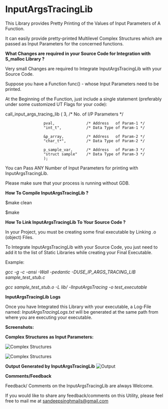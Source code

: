 **InputArgsTracingLib**
========================

This Library provides Pretty Printing of the Values of Input Parameters of A Function.

It can easily provide pretty-printed Multilevel Complex Structures which are passed as Input Parameters for the concerned functions.


**What Changes are required in your Source Code for Integration with S_malloc Library ?**

Very small Changes are required to Integrate InputArgsTracingLib with your Source Code.

Suppose you have a Function func() - whose Input Parameters need to be printed.

At the Beginning of the Function, just include a single statement (preferably under some customized UT Flags for your code):

call_input_args_tracing_lib (
					 3, 				/* No. of I/P Parameters 	*/

					 pval,				/* Address   of Param-1 */
					 "int_t",			/* Data Type of Param-1 */

					 &p_array,			/* Address   of Param-2 */
					 "char_t*",			/* Data Type of Param-2 */

					 p_sample_var,		/* Address   of Param-3 */
					 "struct sample"	/* Data Type of Param-3 */
					 );

You can Pass ANY Number of Input Parameters for printing with InputArgsTracingLib.

Please make sure that your process is running without GDB.


**How To Compile InputArgsTracingLib ?**

$make clean

$make

**How To Link InputArgsTracingLib To Your Source Code ?**

In your Project, you must be creating some final executable by Linking .o (object) Files.

To Integrate InputArgsTracingLib with your Source Code, you just need to add it to the list of Static Libraries while creating your Final Executable.

Example:

*gcc -g -c -ansi -Wall -pedantic -DUSE_IP_ARGS_TRACING_LIB sample_test_stub.c*

*gcc sample_test_stub.o -L lib/ -lInputArgsTracing -o test_executable*


**InputArgsTracingLib Logs**

Once you have Integrated this Library with your executable, a Log-File named: *InputArgsTracingLogs.txt* will be generated at 
the same path from where you are executing your executable.

**Screenshots:**

**Complex Structures as Input Parameters:**

![Complex Structures ](https://raw.github.com/sandeepsinghmails/InputArgsTracingLib/master/Images/InputArgsTracingLib_Sample_Usage_1.jpeg)

![Complex Structures ](https://raw.github.com/sandeepsinghmails/InputArgsTracingLib/master/Images/InputArgsTracingLib_Sample_Usage_2.jpeg)

**Output Generated by InputArgsTracingLib**
![Output](https://raw.github.com/sandeepsinghmails/InputArgsTracingLib/master/Images/InputArgsTracingLib_Sample_Usage_3.jpeg)


**Comments/Feedback**

Feedback/ Comments on the InputArgsTracingLib are always Welcome.

If you would like to share any feedback/comments on this Utility, please feel free to mail me at sandeepsinghmails@gmail.com

